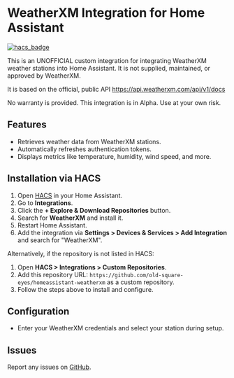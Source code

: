 # WeatherXM Integration for Home Assistant

[![hacs_badge](https://img.shields.io/badge/HACS-Custom-orange.svg?style=for-the-badge)](https://hacs.xyz/)

This is an UNOFFICIAL custom integration for integrating WeatherXM weather stations into Home Assistant. It is not supplied, maintained, or approved by WeatherXM.

It is based on the official, public API https://api.weatherxm.com/api/v1/docs

No warranty is provided. This integration is in Alpha. Use at your own risk.

## Features
- Retrieves weather data from WeatherXM stations.
- Automatically refreshes authentication tokens.
- Displays metrics like temperature, humidity, wind speed, and more.

## Installation via HACS
1. Open [HACS](https://hacs.xyz/) in your Home Assistant.
2. Go to **Integrations**.
3. Click the **+ Explore & Download Repositories** button.
4. Search for **WeatherXM** and install it.
5. Restart Home Assistant.
6. Add the integration via **Settings > Devices & Services > Add Integration** and search for "WeatherXM".

Alternatively, if the repository is not listed in HACS:
1. Open **HACS > Integrations > Custom Repositories**.
2. Add this repository URL: `https://github.com/old-square-eyes/homeassistant-weatherxm` as a custom repository.
3. Follow the steps above to install and configure.

## Configuration
- Enter your WeatherXM credentials and select your station during setup.

## Issues
Report any issues on [GitHub](https://github.com/old-square-eyes/homeassistant-weatherxm/issues).
